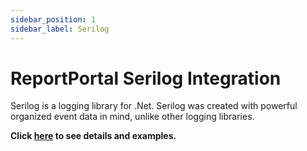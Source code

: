 ```yaml
---
sidebar_position: 1
sidebar_label: Serilog
---
```


# ReportPortal Serilog Integration

Serilog is a logging library for .Net. Serilog was created with powerful organized event data in mind, unlike other logging libraries.

**Click [here](https://github.com/reportportal/logger-net-serilog) to see details and examples.**
